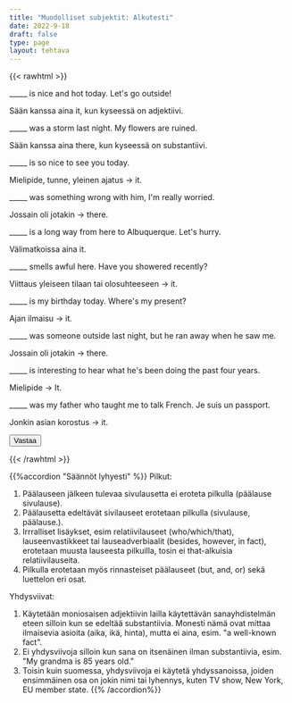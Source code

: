 ```yaml
---
title: "Muodolliset subjektit: Alkutesti"
date: 2022-9-18
draft: false
type: page
layout: tehtava
---
```


{{< rawhtml >}}
<link rel="stylesheet" type="text/css" href="/css/monivalinta2.css"/>
<body class="dark:bg-warmgray-900">
<div class="wrap">
  <div class="row">
  <section data-quiz-item>
    <div class="question">_____ is nice and hot today. Let's go outside!</div>
    <div class="choices" data-choices='["There", "It"]'></div>
    <p class="info">Sään kanssa aina it, kun kyseessä on adjektiivi.</p>
  </section>
  <section data-quiz-item>
    <div class="question">_____ was a storm last night. My flowers are ruined.</div>
   <div class="choices" data-choices='["There", "It"]'></div>
    <p class="info">Sään kanssa aina there, kun kyseessä on substantiivi.</p>
   </section>
  </div>
  <div class="row">
  <section data-quiz-item>
    <div class="question">_____ is so nice to see you today.</div>
     <div class="choices" data-choices='["There", "It"]'></div>
    <p class="info">Mielipide, tunne, yleinen ajatus -> it.</p>
  </section>
   <section data-quiz-item>
    <div class="question">_____ was something wrong with him, I'm really worried.</div> 
   <div class="choices" data-choices='["There", "It"]'></div>
    <p class="info">Jossain oli jotakin -> there.</p>
  </section>
  </div>
   <div class="row">
  <section data-quiz-item>
    <div class="question">_____ is a long way from here to Albuquerque. Let's hurry.</div>
   <div class="choices" data-choices='["There", "It"]'></div>
    <p class="info">Välimatkoissa aina it.</p>
  </section>
   <section data-quiz-item>
  <div class="question">_____ smells awful here. Have you showered recently?</div>
   <div class="choices" data-choices='["There", "It"]'></div>
    <p class="info">Viittaus yleiseen tilaan tai olosuhteeseen -> it.</p>
  </section>
  </div>
    <div class="row">
  <section data-quiz-item>
 <div class="question">_____ is my birthday today. Where's my present?</div>
   <div class="choices" data-choices='["There", "It"]'></div>
    <p class="info">Ajan ilmaisu -> it.</p>
  </section>
   <section data-quiz-item>
 <div class="question">_____ was someone outside last night, but he ran away when he saw me.</div>
   <div class="choices" data-choices='["There", "It"]'></div>
    <p class="info">Jossain oli jotakin -> there.</p>
  </section>
  </div>
   <div class="row last">
   <section data-quiz-item>
 <div class="question">_____ is interesting to hear what he's been doing the past four years.</div>
   <div class="choices" data-choices='["There", "It"]'></div>
    <p class="info">Mielipide -> It.</p>
  </section>
  <section data-quiz-item>
    <div class="question">_____ was my father who taught me to talk French. Je suis un passport.</div>
   <div class="choices" data-choices='["There", "It"]'></div>
    <p class="info">Jonkin asian korostus -> it.</p>
  </section>
  </div>
</div>
  <div id="emc-score"></div>
  <div class="submit">
  <button id="emc-submit">Vastaa</button>
  </div>
 
 <script src='https://cdnjs.cloudflare.com/ajax/libs/jquery/2.1.3/jquery.min.js'></script>
 
</body>
</html>

<script>
  
    (function($) {
  $.fn.emc = function(options) {
    
    var defaults = {
      key: [],
      scoring: "normal",
      progress: true
    },
    settings = $.extend(defaults,options),
    $quizItems = $('[data-quiz-item]'),
    $choices = $('[data-choices]'),
    itemCount = $quizItems.length,
    chosen = [],
    $option = null,
    $label = null;
    
   emcInit();
    
   if (settings.progress) {
      var $bar = $('#emc-progress'),
          $inner = $('<div id="emc-progress_inner"></div>'),
          $perc = $('<span id="emc-progress_ind">0/'+itemCount+'</span>');
      $bar.append($inner).prepend($perc);
    }
    
    function emcInit() {
      $quizItems.each( function(index,value) {
      var $this = $(this),
          $choiceEl = $this.find('.choices'),
          choices = $choiceEl.data('choices');
        for (var i = 0; i < choices.length; i++) {
          $option = $('<input name="'+index+'" id="'+index+'_'+i+'" type="radio">');
          $label = $('<label for="'+index+'_'+i+'">'+choices[i]+'</label>');
          $choiceEl.append($option).append($label);
         
          $option.on( 'change', function() {
            return getChosen();
          }); 
        }
      });
    }
    
    function getChosen() {
      chosen = [];
      $choices.each( function() {
        var $inputs = $(this).find('input[type="radio"]');
        $inputs.each( function(index,value) {
          if($(this).is(':checked')) {
            chosen.push(index + 1);
          }
        });
      });
      getProgress();
    }
    
    function getProgress() {
      var prog = (chosen.length / itemCount) * 100 + "%",
          $submit = $('#emc-submit');
      if (settings.progress) {
        $perc.text(chosen.length+'/'+itemCount);  
        $inner.css({height: prog});
      }
      if (chosen.length === itemCount) {
        $submit.addClass('ready-show');
        $submit.click( function(){
          return scoreNormal();
        });
      }
    }
    
    function scoreNormal() {
      var wrong = [],
          score = null,
          $scoreEl = $('#emc-score');
      for (var i = 0; i < itemCount; i++) {
        if (chosen[i] != settings.key[i]) {
          wrong.push(i);
        }
      }
      $quizItems.each( function(index) {
        var $this = $(this);
        if ($.inArray(index, wrong) !== -1 ) {
         $this.removeClass('item-correct').addClass('item-incorrect');
        } else {
          $this.removeClass('item-incorrect').addClass('item-correct');
        }
      });
      
      score = ((itemCount - wrong.length) / itemCount).toFixed(2) * 100 + "%";
      $scoreEl.text("Vastauksista oikein "+score).addClass('new-score');
    }
 
  }
}(jQuery));
 
$(document).emc({
  key: ["2","1","2","1","2","2","2","1","2","2"]
});</script>
{{< /rawhtml >}}

{{%accordion "Säännöt lyhyesti" %}}
Pilkut:
1. Päälauseen jälkeen tulevaa sivulausetta ei eroteta pilkulla (päälause sivulause).
2. Päälausetta edeltävät sivilauseet erotetaan pilkulla (sivulause, päälause.). 
3. Irrralliset lisäykset, esim relatiivilauseet (who/which/that), lauseenvastikkeet tai lauseadverbiaalit (besides, however, in fact), erotetaan muusta lauseesta pilkuilla, tosin ei that-alkuisia relatiivilauseita.
4. Pilkulla erotetaan myös rinnasteiset päälauseet (but, and, or) sekä luettelon eri osat.

Yhdysviivat:
1. Käytetään moniosaisen adjektiivin lailla käytettävän sanayhdistelmän eteen silloin kun se edeltää substantiivia. Monesti nämä ovat mittaa ilmaisevia asioita (aika, ikä, hinta), mutta ei aina, esim. "a well-known fact".
2. Ei yhdysviivoja silloin kun sana on itsenäinen ilman substantiivia, esim. "My grandma is 85 years old."
3. Toisin kuin suomessa, yhdysviivoja ei käytetä yhdyssanoissa, joiden ensimmäinen osa on jokin nimi tai lyhennys, kuten TV show, New York, EU member state.
{{% /accordion%}}